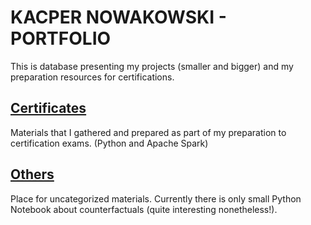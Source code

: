 # KACPER NOWAKOWSKI - PORTFOLIO
This is database presenting my projects (smaller and bigger) and my preparation resources for certifications.


## [Certificates](/Certificates)
Materials that I gathered and prepared as part of my preparation to certification exams. (Python and Apache Spark)

## [Others](/Others)
Place for uncategorized materials. Currently there is only small Python Notebook about counterfactuals (quite interesting nonetheless!).
